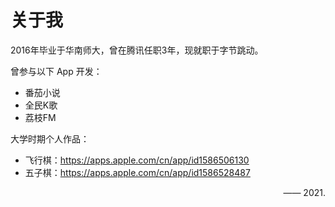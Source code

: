 # 关于我

2016年毕业于华南师大，曾在腾讯任职3年，现就职于字节跳动。

曾参与以下 App 开发：

* 番茄小说
* 全民K歌
* 荔枝FM

大学时期个人作品：

* 飞行棋：https://apps.apple.com/cn/app/id1586506130
* 五子棋：https://apps.apple.com/cn/app/id1586528487

<p align="right">—— 2021.        </p>
